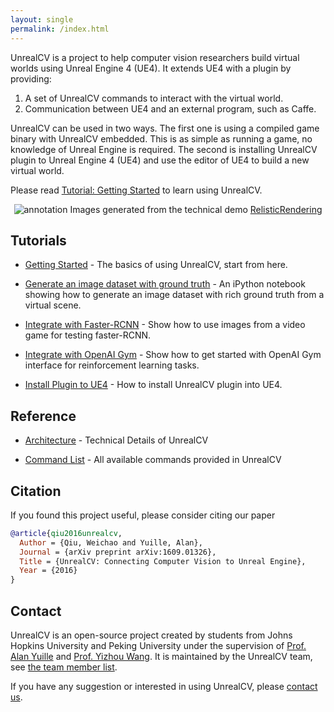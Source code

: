 ```yaml
---
layout: single
permalink: /index.html
---
```


UnrealCV is a project to help computer vision researchers build virtual worlds using Unreal Engine 4 (UE4). It extends UE4 with a plugin by providing:

1. A set of UnrealCV commands to interact with the virtual world.
2. Communication between UE4 and an external program, such as Caffe.

UnrealCV can be used in two ways. The first one is using a compiled game binary with UnrealCV embedded. This is as simple as running a game, no knowledge of Unreal Engine is required. The second is installing UnrealCV plugin to Unreal Engine 4 (UE4) and use the editor of UE4 to build a new virtual world.

Please read [Tutorial: Getting Started](http://docs.unrealcv.org/en/master/tutorials/getting_started.html) to learn using UnrealCV.

<center>
<img src="http://unrealcv.org/images/homepage_teaser.png" alt="annotation"/>
Images generated from the technical demo <a href="http://docs.unrealcv.org/en/master/reference/model_zoo.html#realisticrendering">RelisticRendering</a><br>
</center>

## Tutorials

- [Getting Started](http://docs.unrealcv.org/en/master/tutorials/getting_started.html) - The basics of using UnrealCV, start from here.

- [Generate an image dataset with ground truth](http://docs.unrealcv.org/en/master/tutorials/generate_images_tutorial.html) - An iPython notebook showing how to generate an image dataset with rich ground truth from a virtual scene.

- [Integrate with Faster-RCNN](http://docs.unrealcv.org/en/master/tutorials/faster_rcnn.html) - Show how to use images from a video game for testing faster-RCNN.

- [Integrate with OpenAI Gym](https://github.com/zfw1226/gym-unrealcv) - Show how to get started with OpenAI Gym interface for reinforcement learning tasks.

- [Install Plugin to UE4](http://docs.unrealcv.org/en/master/plugin/install.html) - How to install UnrealCV plugin into UE4.

## Reference

- [Architecture](http://docs.unrealcv.org/en/master/reference/architecture.html) - Technical Details of UnrealCV

- [Command List](http://docs.unrealcv.org/en/master/reference/commands.html) - All available commands provided in UnrealCV

## Citation

If you found this project useful, please consider citing our paper

```bibtex
@article{qiu2016unrealcv,
  Author = {Qiu, Weichao and Yuille, Alan},
  Journal = {arXiv preprint arXiv:1609.01326},
  Title = {UnrealCV: Connecting Computer Vision to Unreal Engine},
  Year = {2016}
}
```

## Contact

UnrealCV is an open-source project created by students from Johns Hopkins University and Peking University under the supervision of [Prof. Alan Yuille](https://ccvl.jhu.edu/team/) and [Prof. Yizhou Wang](http://www.idm.pku.edu.cn/staff/wangyizhou/). It is maintained by the UnrealCV team, see [the team member list](contact.html).

If you have any suggestion or interested in using UnrealCV, please [contact us](contact.html).
